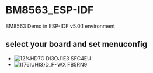 # BM8563_ESP-IDF
BM8563 Demo in ESP-IDF v5.0.1 environment

## select your board and set menuconfig

* ![12%HD7G DI3OJ1E3 SFC4EU](https://github.com/HwzLoveDz/BM8563_ESP-IDF/assets/60030172/27722e28-13e2-4aff-a0b2-70395f0b0f4e)
* ![I{76IUHI3}D_F~WX FB5RN9](https://github.com/HwzLoveDz/BM8563_ESP-IDF/assets/60030172/deedadf2-d9c7-47b6-a5f2-c72c52314d70)
